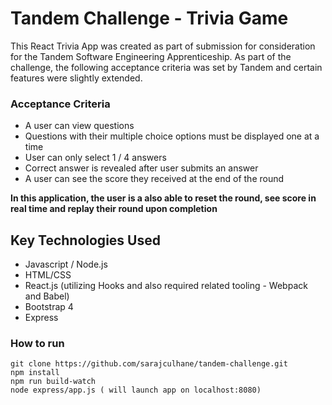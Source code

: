 # Tandem Challenge - Trivia Game

This React Trivia App was created as part of submission for consideration for the Tandem Software Engineering Apprenticeship.  As part of the challenge, the following acceptance criteria was set by Tandem and certain features were slightly extended.

### Acceptance Criteria

- A user can view questions
- Questions with their multiple choice options must be displayed one at a time
- User can only select 1 / 4 answers
- Correct answer is revealed after user submits an answer
- A user can see the score they received at the end of the round

**In this application, the user is a also able to reset the round, see score in real time and replay their round upon completion**


## Key Technologies Used

- Javascript / Node.js
- HTML/CSS
- React.js (utilizing Hooks and also required related tooling - Webpack and Babel)
- Bootstrap 4
- Express

### How to run
```
git clone https://github.com/sarajculhane/tandem-challenge.git
npm install
npm run build-watch
node express/app.js ( will launch app on localhost:8080)
```



